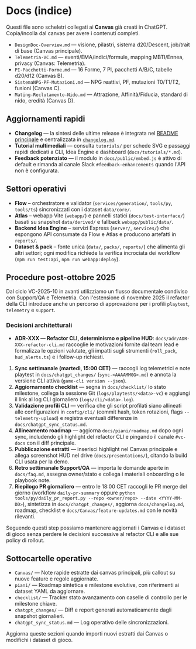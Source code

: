 # Docs (indice)

Questi file sono scheletri collegati ai **Canvas** già creati in ChatGPT. Copia/incolla dal canvas per avere i contenuti completi.

- `DesignDoc-Overview.md` — visione, pilastri, sistema d20/Descent, job/trait di base (Canvas principale).
- `Telemetria-VC.md` — eventi/EMA/indici/formule, mapping MBTI/Ennea, privacy (Canvas: Telemetria).
- `PI-Pacchetti-Forme.md` — 16 Forme, 7 PI, pacchetti A/B/C, tabelle d20/d12 (Canvas B).
- `SistemaNPG-PF-Mutazioni.md` — NPG reattivi, PF, mutazioni T0/T1/T2, fusioni (Canvas C).
- `Mating-Reclutamento-Nido.md` — Attrazione, Affinità/Fiducia, standard di nido, eredità (Canvas D).

## Aggiornamenti rapidi
- **Changelog** — la sintesi delle ultime release è integrata nel [README principale](../README.md#storico-aggiornamenti--archivio) e centralizzata in [`changelog.md`](changelog.md).
- **Tutorial multimediali** — consulta `tutorials/` per schede SVG e passaggi rapidi dedicati a CLI, Idea Engine e dashboard (`docs/tutorials/*.md`).
- **Feedback potenziato** — il modulo in `docs/public/embed.js` è attivo di default e rimanda al canale Slack `#feedback-enhancements` quando l'API non è configurata.

## Settori operativi
- **Flow** – orchestratore e validator (`services/generation/`, `tools/py`, `tools/ts`) sincronizzati con i dataset `data/core/`.
- **Atlas** – webapp Vite (`webapp/`) e pannelli statici (`docs/test-interface/`) basati su snapshot `data/derived/` e fallback `webapp/public/data/`.
- **Backend Idea Engine** – servizi Express (`server/`, `services/`) che espongono API consumate da Flow e Atlas e producono artefatti in `reports/`.
- **Dataset & pack** – fonte unica (`data/`, `packs/`, `reports/`) che alimenta gli altri settori; ogni modifica richiede la verifica incrociata dei workflow (`npm run test:api`, `npm run webapp:deploy`).

## Procedure post-ottobre 2025
Dal ciclo VC-2025-10 in avanti utilizziamo un flusso documentale condiviso con Support/QA e Telemetria. Con l'estensione di novembre 2025 il refactor della CLI introduce anche un percorso di approvazione per i profili `playtest`, `telemetry` e `support`.

### Decisioni architetturali
- **ADR-XXX — Refactor CLI, determinismo e pipeline HUD**: `docs/adr/ADR-XXX-refactor-cli.md` raccoglie le motivazioni fornite dal team lead e formalizza le opzioni valutate, gli impatti sugli strumenti (`roll_pack`, `hud_alerts.ts`) e i follow-up richiesti.

1. **Sync settimanale (martedì, 15:00 CET)** — raccogli log telemetrici e note playtest in `docs/chatgpt_changes/` (`sync-<AAAAMMGG>.md`) e annota la versione CLI attiva (`game-cli version --json`).
2. **Aggiornamento checklist** — segna in `docs/checklist/` lo stato milestone, collega la sessione Git (`logs/playtests/<data>-vc`) e aggiungi il link al log CLI giornaliero (`logs/cli/<data>.log`).
3. **Validazione profili CLI** — verifica che gli script profilati siano allineati alle configurazioni in `config/cli/` (commit hash, token rotazioni, flags `--telemetry-upload`) e registra eventuali differenze in `docs/chatgpt_sync_status.md`.
4. **Allineamento roadmap** — aggiorna `docs/piani/roadmap.md` dopo ogni sync, includendo gli highlight del refactor CLI e pingando il canale `#vc-docs` con il diff principale.
5. **Pubblicazione estratti** — inserisci highlight nel Canvas principale e allega screenshot HUD nel drive (`docs/presentations/`), citando la build CLI usata per la demo.
6. **Retro settimanale Support/QA** — importa le domande aperte in `docs/faq.md`, assegna owner/stato e collega i materiali onboarding o le playbook note.
7. **Riepilogo PR giornaliero** — entro le 18:00 CET raccogli le PR merge del giorno (workflow `daily-pr-summary` oppure `python tools/py/daily_pr_report.py --repo <owner/repo> --date <YYYY-MM-DD>`), sintetizza in `docs/chatgpt_changes/`, aggiorna `docs/changelog.md`, roadmap, checklist e `docs/Canvas/feature-updates.md` con le novità rilevanti.

Seguendo questi step possiamo mantenere aggiornati i Canvas e i dataset di gioco senza perdere le decisioni successive al refactor CLI e alle sue policy di rollout.

## Sottocartelle operative

- `Canvas/` — Note rapide estratte dai canvas principali, più callout su nuove feature e regole aggiornate.
- `piani/` — Roadmap sintetica e milestone evolutive, con riferimenti ai dataset YAML da aggiornare.
- `checklist/` — Tracker stato avanzamento con caselle di controllo per le milestone chiave.
- `chatgpt_changes/` — Diff e report generati automaticamente dagli snapshot giornalieri.
- `chatgpt_sync_status.md` — Log operativo delle sincronizzazioni.

Aggiorna queste sezioni quando importi nuovi estratti dai Canvas o modifichi i dataset di gioco.
